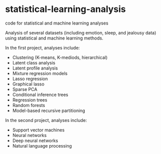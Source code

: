# statistical-learning-analysis
code for statistical and machine learning analyses

Analysis of several datasets (including emotion, sleep, and jealousy data) using statistical and machine learning methods.

In the first project, analyses include:
- Clustering (K-means, K-mediods, hierarchical)
- Latent class analysis
- Latent profile analysis
- Mixture regression models
- Lasso regression
- Graphical lasso
- Sparse PCA
- Conditional inference trees
- Regression trees
- Random forests
- Model-based recursive partitioning

In the second project, analyses include:
- Support vector machines
- Neural networks
- Deep neural networks
- Natural language processing


